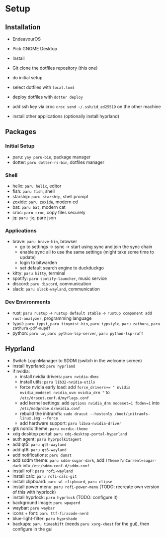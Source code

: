 # Setup

## Installation

- EndeavourOS
- Pick GNOME Desktop
- Install


- Git clone the dotfiles repository (this one)
- do initial setup
- select dotfiles with `local.toml`
- deploy dotfiles with `dotter deploy`
- add ssh key via croc `croc send ~/.ssh/id_ed25519` on the other machine
- install other applications (optionally install hyprland)

## Packages

### Initial Setup
- paru: `yay paru-bin`, package manager
- dotter: `paru dotter-rs-bin`, dotfiles manager

### Shell
- helix: `paru helix`, editor
- fish: `paru fish`, shell
- starship: `paru starship`, shell prompt
- zoxide: `paru zoxide`, modern cd
- bat: `paru bat`, modern cat
- croc: `paru croc`, copy files securely
- jq: `paru jq`, pare json

### Applications
- brave: `paru brave-bin`, browser
  - go to settings -> sync -> start using sync and join the sync chain
  - enable sync all to use the same settings (might take some time to update)
  - login to bitwarden
  - set default search engine to duckduckgo
- kitty: `paru kitty`, terminal
- spotify: `paru spotify-launcher`, music service
- discord: `paru discord`, communication
- slack: `paru slack-wayland`, communication

### Dev Environments
- rust: `paru rustup` -> `rustup default stable` -> `rustup component add rust-analyzer`, programming language
- typst: `paru typst`, `paru tinymist-bin`, `paru typstyle`, `paru zathura`, `paru zathura-pdf-mupdf`
- python: `paru uv`, `paru python-lsp-server`, `paru python-lsp-ruff`

## Hyprland

- Switch LoginManager to SDDM (switch in the welcome screen)
- install hyprland: `paru hyprland`
- if nvidia:
  - install nvidia drivers: `paru nvidia-dkms`
  - install utils: `paru lib32-nvidia-utils`
  - force nvidia early load: add `force_drivers+= " nvidia nvidia_modeset nvidia_uvm nvidia_drm "` to `/etc/dracut.conf.d/myflags.conf`
  - add kernel settings: add `options nvidia_drm modeset=1 fbdev=1` into `/etc/modprobe.d/nvidia.conf`
  - rebuild the initramfs: `sudo dracut --hostonly /boot/initramfs-linux.img --force`
  - add hardware support: `paru libva-nvidia-driver`
- gtk nordic theme: `paru nordic-theme`
- xdg desktop portal: `paru xdg-desktop-portal-hyperland`
- auth agent: `paru hyprpolkitagent`
- add qt5: `paru qt5-wayland`
- add qt6: `paru qt6-wayland`
- add notifications: `paru dunst`
- add sddm theme: `paru sddm-sugar-dark`, add `[Theme]\nCurrent=sugar-dark` into `/etc/sddm.conf.d/sddm.conf`
- install rofi: `paru rofi-wayland`
- install calc: `paru rofi-calc-git`
- install clipboard: `paru wl-clipboard`, `paru clipse`
- install power menu: `paru rofi-power-menu` (TODO: recreate own version of this with hyprlock)
- install hyprlock: `paru hyprlock` (TODO: configure it)
- background image: `paru wpaperd`
- waybar: `paru waybar` 
- icons + font: `paru ttf-firacode-nerd`
- blue-light-filter: `paru hyprshade`
- backups: `paru timeshift` (needs `paru xorg-xhost` for the gui), then configure in the gui
  
